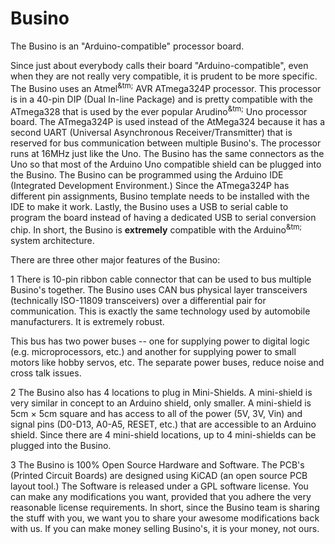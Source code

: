 # Busino

The Busino is an "Arduino-compatible" processor board.

Since just about everybody calls their board "Arduino-compatible",
even when they are not really very compatible, it is prudent to
be more specific.  The Busino uses an Atmel<Sup>&tm;</Sup> AVR
ATmega324P processor.  This processor is in a 40-pin DIP (Dual
In-line Package) and is pretty compatible with the ATmega328
that is used by the ever popular Arudino<Sup>&tm;</Sup> Uno
processor board.  The ATmega324P is used instead of the AtMega324
because it has a second UART (Universal Asynchronous
Receiver/Transmitter) that is reserved for bus communication
between multiple Busino's.  The processor runs at 16MHz just
like the Uno.  The Busino has the same connectors as the Uno
so that most of the Arduino Uno compatible shield can be plugged
into the Busino.  The Busino can be programmed using the
Arduino IDE (Integrated Development Environment.)  Since the
ATmega324P has different pin assignments, Busino template needs
to be installed with the IDE to make it work.  Lastly, the
Busino uses a USB to serial cable to program the board instead
of having a dedicated USB to serial conversion chip.  In short,
the Busino is **extremely** compatible with the
Arduino<Sup>&tm;</Sup> system architecture.

There are three other major features of the Busino:

1 There is 10-pin ribbon cable connector that can be used to
  bus multiple Busino's together.  The Busino uses CAN bus
  physical layer transceivers (technically ISO-11809 transceivers)
  over a differential pair for communication.  This is exactly
  the same technology used by automobile manufacturers.  It is
  extremely robust.

  This bus has two power buses -- one for supplying power to
  digital logic (e.g. microprocessors, etc.) and another for
  supplying power to small motors like hobby servos, etc.  The
  separate power buses, reduce noise and cross talk issues.

2 The Busino also has 4 locations to plug in Mini-Shields.
  A mini-shield is very similar in concept to an Arduino
  shield, only smaller.  A mini-shield is 5cm &times; 5cm
  square and has access to all of the power (5V, 3V, Vin)
  and signal pins (D0-D13, A0-A5, RESET, etc.) that are
  accessible to an Arduino shield.  Since there are 4 mini-shield
  locations, up to 4 mini-shields can be plugged into the
  Busino.

3 The Busino is 100% Open Source Hardware and Software.
  The PCB's (Printed Circuit Boards) are designed using
  KiCAD (an open source PCB layout tool.)   The Software
  is released under a GPL software license.  You can 
  make any modifications you want, provided that you
  adhere the very reasonable license requirements.  In
  short, since the Busino team is sharing the stuff with
  you, we want you to share your awesome modifications
  back with us.  If you can make money selling Busino's,
  it is your money, not ours.


